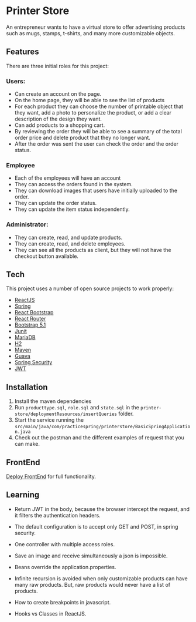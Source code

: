 # Printer Store

An entrepreneur wants to have a virtual store to offer advertising products such as mugs, stamps, t-shirts, and many more customizable objects.

## Features
There are three initial roles for this project:

### Users:
- Can create an account on the page.
- On the home page, they will be able to see the list of products
- For each product they can choose the number of printable object that they want, add a photo to personalize the product, or add a clear description of the design they want.
- Can add products to a shopping cart.
- By reviewing the order they will be able to see a summary of the total order price and delete product that they no longer want.
- After the order was sent the user can check the order and the order status.

### Employee
- Each of the employees will have an account
- They can access the orders found in the system.
- They can download images that users have initially uploaded to the order.
- They can update the order status.
- They can update the item status independently.

### Administrator:
- They can create, read, and update products.
- They can create, read, and delete employees.
- They can see all the products as client, but they will not have the checkout button available.

## Tech

This project uses a number of open source projects to work properly:

- [ReactJS](https://reactjs.org/)
- [Spring](https://spring.io/)
- [React Bootstrap](https://react-bootstrap.github.io/)
- [React Router](https://reactrouter.com/)
- [Bootstrap 5.1](https://getbootstrap.com/docs/5.1/getting-started/introduction/)
- [Junit](https://junit.org/junit4/)
- [MariaDB](https://mariadb.org/)
- [H2](https://www.h2database.com/html/main.html)
- [Maven](https://maven.apache.org/)
- [Guava](https://opensource.google/projects/guava)
- [Spring Security](https://spring.io/projects/spring-security)
- [JWT](https://jwt.io/)

## Installation

1. Install the maven dependencies
2. Run `producttype.sql`, `role.sql` and `state.sql` in the `printer-store/deploymentResources/insertQueries` folder.
3. Start the service running the `src/main/java/com/practicespring/printerstore/BasicSpringApplication.java`
4. Check out the postman and the different examples of request that you can make.

## FrontEnd
[Deploy FrontEnd](https://github.com/alexandraavendano/printer-store-front) for full functionality.

## Learning

- Return JWT in the body, because the browser intercept the request, and it filters the authentication headers.
- The default configuration is to accept only GET and POST, in spring security.
- One controller with multiple access roles.
- Save an image and receive simultaneously a json is impossible.
- Beans override the application.properties.

- Infinite recursion is avoided when only customizable products can have many raw products. But, raw products would never have a list of products.
- How to create breakpoints in javascript.
- Hooks vs Classes in ReactJS.
